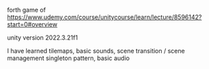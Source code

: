 forth game of https://www.udemy.com/course/unitycourse/learn/lecture/8596142?start=0#overview

unity version 2022.3.21f1

I have learned tilemaps,
basic sounds,
scene transition / scene management
singleton pattern, basic audio
